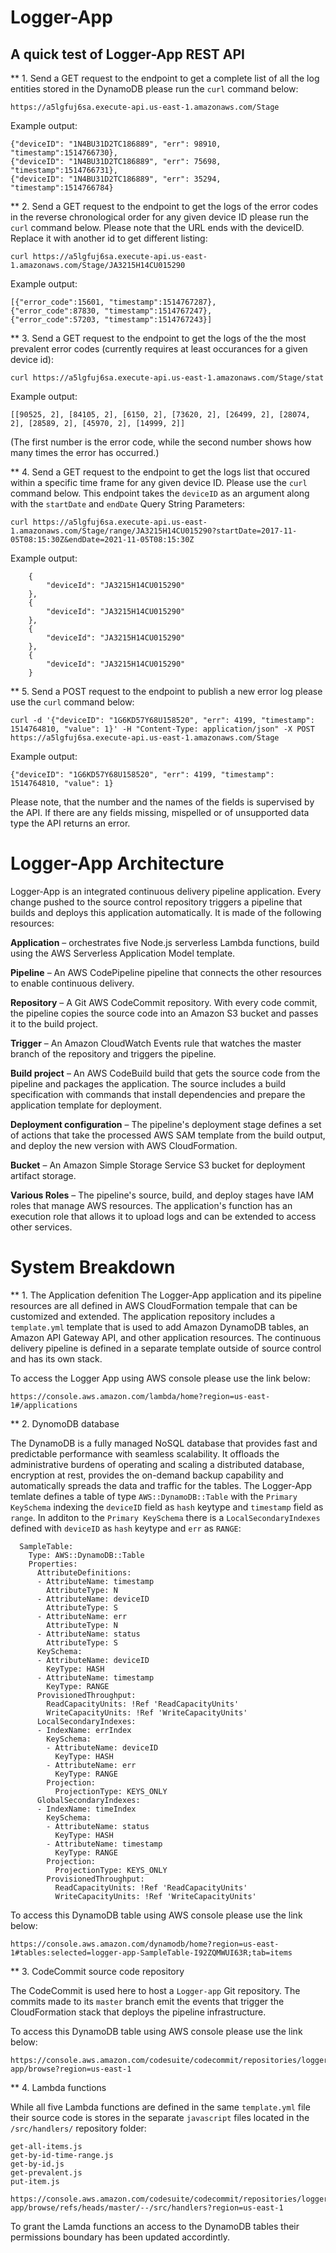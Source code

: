 # Logger-App

## A quick test of Logger-App REST API

** 1. Send a GET request to the endpoint to get a complete list of all the log entities stored in the DynamoDB please run the `curl` command below:
```
https://a5lgfuj6sa.execute-api.us-east-1.amazonaws.com/Stage
```
Example output:
```
{"deviceID": "1N4BU31D2TC186889", "err": 98910, "timestamp":1514766730},
{"deviceID": "1N4BU31D2TC186889", "err": 75698, "timestamp":1514766731},
{"deviceID": "1N4BU31D2TC186889", "err": 35294, "timestamp":1514766784}
```
** 2. Send a GET request to the endpoint to get the logs of the error codes in the reverse chronological order for any given device ID please run the `curl` command below. Please note that the URL ends with the deviceID. Replace it with another id to get different listing:
```
curl https://a5lgfuj6sa.execute-api.us-east-1.amazonaws.com/Stage/JA3215H14CU015290
```
Example output:
```
[{"error_code":15601, "timestamp":1514767287},
{"error_code":87830, "timestamp":1514767247},
{"error_code":57203, "timestamp":1514767243}]
```

** 3. Send a GET request to the endpoint to get the logs of the the most prevalent error codes (currently requires at least occurances for a given device id):
```
curl https://a5lgfuj6sa.execute-api.us-east-1.amazonaws.com/Stage/stat
```
Example output:
```
[[90525, 2], [84105, 2], [6150, 2], [73620, 2], [26499, 2], [28074, 2], [28589, 2], [45970, 2], [14999, 2]]
```
(The first number is the error code, while the second number shows how many times the error has occurred.)

** 4. Send a GET request to the endpoint to get the logs list that occured within a specific time frame for any given device ID. Please use the `curl` command below. This endpoint takes the `deviceID` as an argument along with the `startDate` and `endDate` Query String Parameters:
```
curl https://a5lgfuj6sa.execute-api.us-east-1.amazonaws.com/Stage/range/JA3215H14CU015290?startDate=2017-11-05T08:15:30Z&endDate=2021-11-05T08:15:30Z
```
Example output:
```
    {
        "deviceId": "JA3215H14CU015290"
    },
    {
        "deviceId": "JA3215H14CU015290"
    },
    {
        "deviceId": "JA3215H14CU015290"
    },
    {
        "deviceId": "JA3215H14CU015290"
    }

```

** 5. Send a POST request to the endpoint to publish a new error log please use the `curl` command below:
```
curl -d '{"deviceID": "1G6KD57Y68U158520", "err": 4199, "timestamp": 1514764810, "value": 1}' -H "Content-Type: application/json" -X POST https://a5lgfuj6sa.execute-api.us-east-1.amazonaws.com/Stage
```
Example output:
```
{"deviceID": "1G6KD57Y68U158520", "err": 4199, "timestamp": 1514764810, "value": 1}
```
Please note, that the number and the names of the fields is supervised by the API. If there are any fields missing, mispelled or of unsupported data type the API returns an error.



# Logger-App Architecture

Logger-App is an integrated continuous delivery pipeline application. Every change pushed to the source control repository triggers a pipeline that builds and deploys this application automatically. It is made of the following resources:

**Application** – orchestrates five Node.js serverless Lambda functions, build using the AWS Serverless Application Model template.

**Pipeline** – An AWS CodePipeline pipeline that connects the other resources to enable continuous delivery.

**Repository** – A Git AWS CodeCommit repository. With every code commit, the pipeline copies the source code into an Amazon S3 bucket and passes it to the build project.

**Trigger** – An Amazon CloudWatch Events rule that watches the master branch of the repository and triggers the pipeline.

**Build project** – An AWS CodeBuild build that gets the source code from the pipeline and packages the application. The source includes a build specification with commands that install dependencies and prepare the application template for deployment.

**Deployment configuration** – The pipeline's deployment stage defines a set of actions that take the processed AWS SAM template from the build output, and deploy the new version with AWS CloudFormation.

**Bucket** – An Amazon Simple Storage Service S3 bucket for deployment artifact storage.

**Various Roles** – The pipeline's source, build, and deploy stages have IAM roles that manage AWS resources. The application's function has an execution role that allows it to upload logs and can be extended to access other services.

# System Breakdown

** 1. The Application defenition
The Logger-App application and its pipeline resources are all defined in AWS CloudFormation tempale that can be customized and extended. The application repository includes a `template.yml` template that is used to add Amazon DynamoDB tables, an Amazon API Gateway API, and other application resources. The continuous delivery pipeline is defined in a separate template outside of source control and has its own stack.

To access the Logger App using AWS console please use the link below:
```
https://console.aws.amazon.com/lambda/home?region=us-east-1#/applications
```

** 2. DynomoDB database

The DynamoDB is a fully managed NoSQL database that provides fast and predictable performance with seamless scalability. It offloads the administrative burdens of operating and scaling a distributed database, encryption at rest, provides the on-demand backup capability and automatically spreads the data and traffic for the tables. The Logger-App temlate defines a table of type `AWS::DynamoDB::Table` with the `Primary KeySchema` indexing the `deviceID` field as `hash` keytype and `timestamp` field as `range`. In additon to the `Primary KeySchema` there is a `LocalSecondaryIndexes` defined with `deviceID` as `hash` keytype and `err` as `RANGE`:
```
  SampleTable:
    Type: AWS::DynamoDB::Table
    Properties:
      AttributeDefinitions:
      - AttributeName: timestamp
        AttributeType: N
      - AttributeName: deviceID
        AttributeType: S
      - AttributeName: err 
        AttributeType: N
      - AttributeName: status 
        AttributeType: S        
      KeySchema:
      - AttributeName: deviceID
        KeyType: HASH
      - AttributeName: timestamp
        KeyType: RANGE
      ProvisionedThroughput:
        ReadCapacityUnits: !Ref 'ReadCapacityUnits'
        WriteCapacityUnits: !Ref 'WriteCapacityUnits'
      LocalSecondaryIndexes:
      - IndexName: errIndex
        KeySchema:
        - AttributeName: deviceID
          KeyType: HASH
        - AttributeName: err
          KeyType: RANGE
        Projection:
          ProjectionType: KEYS_ONLY
      GlobalSecondaryIndexes:
      - IndexName: timeIndex
        KeySchema:
        - AttributeName: status
          KeyType: HASH
        - AttributeName: timestamp
          KeyType: RANGE
        Projection:
          ProjectionType: KEYS_ONLY
        ProvisionedThroughput:
          ReadCapacityUnits: !Ref 'ReadCapacityUnits'
          WriteCapacityUnits: !Ref 'WriteCapacityUnits'
```
To access this DynamoDB table using AWS console please use the link below:
```
https://console.aws.amazon.com/dynamodb/home?region=us-east-1#tables:selected=logger-app-SampleTable-I92ZQMWUI63R;tab=items
```


** 3. CodeCommit source code repository

The CodeCommit is used here to host a `Logger-app` Git repository. The commits made to its `master` branch emit the events that trigger the CloudFormation stack that deploys the pipeline infrastructure.

To access this DynamoDB table using AWS console please use the link below:
```
https://console.aws.amazon.com/codesuite/codecommit/repositories/logger-app/browse?region=us-east-1
```

** 4. Lambda functions

While all five Lambda functions are defined in the same `template.yml` file their source code is stores in the separate `javascript` files located in the `/src/handlers/` repository folder: 
```
get-all-items.js
get-by-id-time-range.js
get-by-id.js
get-prevalent.js
put-item.js
```
```
https://console.aws.amazon.com/codesuite/codecommit/repositories/logger-app/browse/refs/heads/master/--/src/handlers?region=us-east-1
```
To grant the Lamda functions an access to the DynamoDB tables their permissions boundary has been updated accordintly.  
